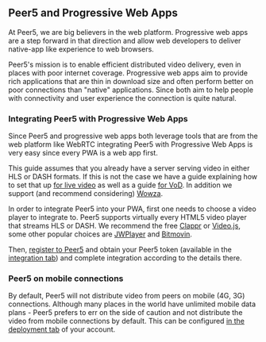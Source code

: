 ## Peer5 and Progressive Web Apps

At Peer5, we are big believers in the web platform. Progressive web apps are a step forward in that direction and allow web developers to deliver native-app like experience to web browsers.

Peer5's mission is to enable efficient distributed video delivery, even in places with poor internet coverage. Progressive web apps aim to provide rich applications that are thin in download size and often perform better on poor connections than "native" applications. Since both aim to help people with connectivity and user experience the connection is quite natural. 

### Integrating Peer5 with Progressive Web Apps

Since Peer5 and progressive web apps both leverage tools that are from the web platform like WebRTC integrating Peer5 with Progressive Web Apps is very easy since every PWA is a web app first.

This guide assumes that you already have a server serving video in either HLS or DASH formats. If this is not the case we have a guide explaining how to set that up [for live video](guides/setting-up-hls-live-streaming-server-using-nginx/) as well as a guide [for VoD](guides/production-ready-hls-vod/). In addition we support (and recommend considering) [Wowza](guides/how-to-optimize-wowza-server/).

In order to integrate Peer5 into your PWA, first one needs to choose a video player to integrate to. Peer5 supports virtually every HTML5 video player that streams HLS or DASH. We recommend the free [Clappr](players/clappr/) or [Video.js](players/videojs/), some other popular choices are [JWPlayer](players/jwplayer-7/) and [Bitmovin](players/bitmovin/).

Then, [register to Peer5](https://app.peer5.com/register) and obtain your Peer5 token (available in the [integration tab](https://app.peer5.com/integration)) and complete integration according to the details there.

### Peer5 on mobile connections

By default, Peer5 will not distribute video from peers on mobile (4G, 3G) connections. Although many places in the world have unlimited mobile data plans - Peer5 prefers to err on the side of caution and not distribute the video from mobile connections by default. This can be configured [in the deployment tab](https://app.peer5.com/deployment) of your account.

